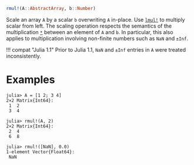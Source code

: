 ```julia
rmul!(A::AbstractArray, b::Number)
```

Scale an array `A` by a scalar `b` overwriting `A` in-place.  Use [`lmul!`](@ref) to multiply scalar from left.  The scaling operation respects the semantics of the multiplication [`*`](@ref) between an element of `A` and `b`.  In particular, this also applies to multiplication involving non-finite numbers such as `NaN` and `±Inf`.

!!! compat "Julia 1.1"
    Prior to Julia 1.1, `NaN` and `±Inf` entries in `A` were treated inconsistently.


# Examples

```jldoctest
julia> A = [1 2; 3 4]
2×2 Matrix{Int64}:
 1  2
 3  4

julia> rmul!(A, 2)
2×2 Matrix{Int64}:
 2  4
 6  8

julia> rmul!([NaN], 0.0)
1-element Vector{Float64}:
 NaN
```
